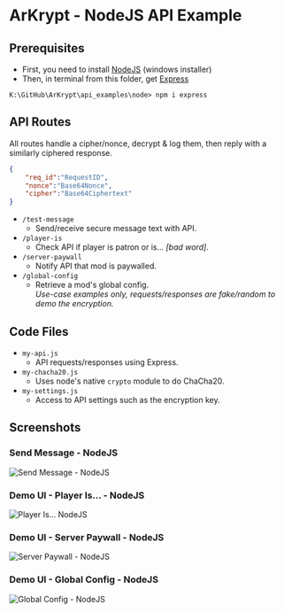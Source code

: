 # ArKrypt - NodeJS API Example

## Prerequisites
- First, you need to install [NodeJS](https://nodejs.org/en/download/) (windows installer)
- Then, in terminal from this folder, get [Express](https://github.com/expressjs/express) 
```
K:\GitHub\ArKrypt\api_examples\node> npm i express
```

## API Routes
All routes handle a cipher/nonce, decrypt & log them, then reply with a similarly ciphered response. 
```json
{
    "req_id":"RequestID",
    "nonce":"Base64Nonce",
    "cipher":"Base64Ciphertext"
}
```
- `/test-message` 
  - Send/receive secure message text with API. 
- `/player-is` 
  - Check API if player is patron or is... _[bad word]_.
- `/server-paywall` 
  - Notify API that mod is paywalled.
- `/global-config` 
  - Retrieve a mod's global config.  
_Use-case examples only, requests/responses are fake/random to demo the encryption._

## Code Files
- `my-api.js` 
  - API requests/responses using Express.
- `my-chacha20.js` 
  - Uses node's native `crypto` module to do ChaCha20.
- `my-settings.js` 
  - Access to API settings such as the encryption key.

## Screenshots
### Send Message - NodeJS
![Send Message - NodeJS](ArKrypt_SendMessageCmd_API_NodeJS.PNG)
### Demo UI - Player Is... - NodeJS
![Player Is... NodeJS](ArKrypt_UI_PlayerIs_API_NodeJS.PNG)
### Demo UI - Server Paywall - NodeJS
![Server Paywall - NodeJS](ArKrypt_UI_SvrPaywall_API_NodeJS.PNG)
### Demo UI - Global Config - NodeJS
![Global Config - NodeJS](ArKrypt_UI_GlobalConf_API_NodeJS.PNG)
